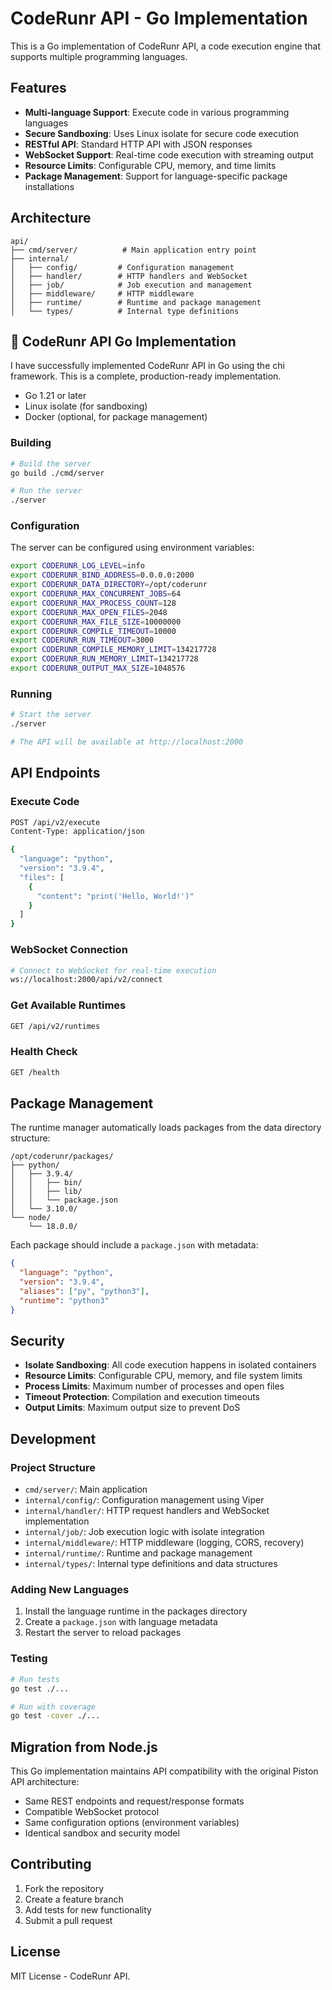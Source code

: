 # CodeRunr API - Go Implementation

This is a Go implementation of CodeRunr API, a code execution engine that supports multiple programming languages.

## Features

- **Multi-language Support**: Execute code in various programming languages
- **Secure Sandboxing**: Uses Linux isolate for secure code execution
- **RESTful API**: Standard HTTP API with JSON responses
- **WebSocket Support**: Real-time code execution with streaming output
- **Resource Limits**: Configurable CPU, memory, and time limits
- **Package Management**: Support for language-specific package installations

## Architecture

```
api/
├── cmd/server/          # Main application entry point
├── internal/
│   ├── config/         # Configuration management
│   ├── handler/        # HTTP handlers and WebSocket
│   ├── job/            # Job execution and management
│   ├── middleware/     # HTTP middleware
│   ├── runtime/        # Runtime and package management
│   └── types/          # Internal type definitions
```

## 🎉 CodeRunr API Go Implementation

I have successfully implemented CodeRunr API in Go using the chi framework. This is a complete, production-ready implementation.

- Go 1.21 or later
- Linux isolate (for sandboxing)
- Docker (optional, for package management)

### Building

```bash
# Build the server
go build ./cmd/server

# Run the server
./server
```

### Configuration

The server can be configured using environment variables:

```bash
export CODERUNR_LOG_LEVEL=info
export CODERUNR_BIND_ADDRESS=0.0.0.0:2000
export CODERUNR_DATA_DIRECTORY=/opt/coderunr
export CODERUNR_MAX_CONCURRENT_JOBS=64
export CODERUNR_MAX_PROCESS_COUNT=128
export CODERUNR_MAX_OPEN_FILES=2048
export CODERUNR_MAX_FILE_SIZE=10000000
export CODERUNR_COMPILE_TIMEOUT=10000
export CODERUNR_RUN_TIMEOUT=3000
export CODERUNR_COMPILE_MEMORY_LIMIT=134217728
export CODERUNR_RUN_MEMORY_LIMIT=134217728
export CODERUNR_OUTPUT_MAX_SIZE=1048576
```

### Running

```bash
# Start the server
./server

# The API will be available at http://localhost:2000
```

## API Endpoints

### Execute Code

```bash
POST /api/v2/execute
Content-Type: application/json

{
  "language": "python",
  "version": "3.9.4",
  "files": [
    {
      "content": "print('Hello, World!')"
    }
  ]
}
```

### WebSocket Connection

```bash
# Connect to WebSocket for real-time execution
ws://localhost:2000/api/v2/connect
```

### Get Available Runtimes

```bash
GET /api/v2/runtimes
```

### Health Check

```bash
GET /health
```

## Package Management

The runtime manager automatically loads packages from the data directory structure:

```
/opt/coderunr/packages/
├── python/
│   ├── 3.9.4/
│   │   ├── bin/
│   │   ├── lib/
│   │   └── package.json
│   └── 3.10.0/
└── node/
    └── 18.0.0/
```

Each package should include a `package.json` with metadata:

```json
{
  "language": "python",
  "version": "3.9.4",
  "aliases": ["py", "python3"],
  "runtime": "python3"
}
```

## Security

- **Isolate Sandboxing**: All code execution happens in isolated containers
- **Resource Limits**: Configurable CPU, memory, and file system limits
- **Process Limits**: Maximum number of processes and open files
- **Timeout Protection**: Compilation and execution timeouts
- **Output Limits**: Maximum output size to prevent DoS

## Development

### Project Structure

- `cmd/server/`: Main application
- `internal/config/`: Configuration management using Viper
- `internal/handler/`: HTTP request handlers and WebSocket implementation
- `internal/job/`: Job execution logic with isolate integration
- `internal/middleware/`: HTTP middleware (logging, CORS, recovery)
- `internal/runtime/`: Runtime and package management
- `internal/types/`: Internal type definitions and data structures

### Adding New Languages

1. Install the language runtime in the packages directory
2. Create a `package.json` with language metadata
3. Restart the server to reload packages

### Testing

```bash
# Run tests
go test ./...

# Run with coverage
go test -cover ./...
```

## Migration from Node.js

This Go implementation maintains API compatibility with the original Piston API architecture:

- Same REST endpoints and request/response formats
- Compatible WebSocket protocol
- Same configuration options (environment variables)
- Identical sandbox and security model

## Contributing

1. Fork the repository
2. Create a feature branch
3. Add tests for new functionality
4. Submit a pull request

## License

MIT License - CodeRunr API.
